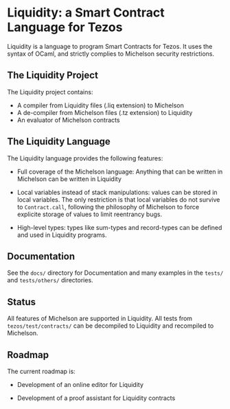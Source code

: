 Liquidity: a Smart Contract Language for Tezos
==============================================

Liquidity is a language to program Smart Contracts for Tezos. It uses
the syntax of OCaml, and strictly complies to Michelson security
restrictions.

The Liquidity Project
---------------------

The Liquidity project contains:
* A compiler from Liquidity files (.liq extension) to Michelson
* A de-compiler from Michelson files (.tz extension) to Liquidity
* An evaluator of Michelson contracts

The Liquidity Language
----------------------

The Liquidity language provides the following features:

* Full coverage of the Michelson language: Anything that can be written in
  Michelson can be written in Liquidity

* Local variables instead of stack manipulations: values can be stored
  in local variables. The only restriction is that local variables do
  not survive to `Contract.call`, following the philosophy of Michelson
  to force explicite storage of values to limit reentrancy bugs.

* High-level types: types like sum-types and record-types can be defined
  and used in Liquidity programs.

Documentation
-------------

See the `docs/` directory for Documentation and many examples in the
`tests/` and `tests/others/` directories.

Status
------

All features of Michelson are supported in Liquidity.
All tests from `tezos/test/contracts/` can be decompiled to Liquidity
and recompiled to Michelson.

Roadmap
-------

The current roadmap is:

* Development of an online editor for Liquidity

* Development of a proof assistant for Liquidity contracts

